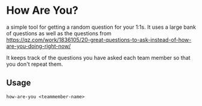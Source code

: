 # How Are You?

a simple tool for getting a random question for your 1:1s. It uses a large bank of questions
as well as the questions from https://qz.com/work/1836105/20-great-questions-to-ask-instead-of-how-are-you-doing-right-now/

It keeps track of the questions you have asked each team member so that you
don't repeat them.

## Usage

```
how-are-you <teammember-name>
```
